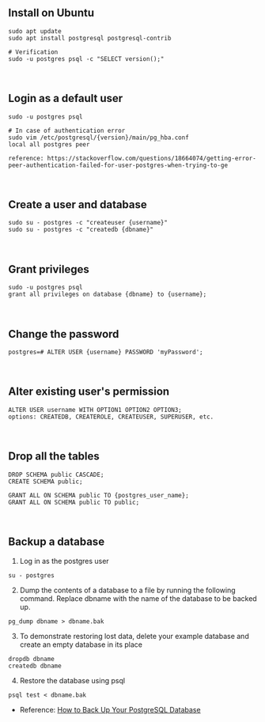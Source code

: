 ## Install on Ubuntu
```
sudo apt update
sudo apt install postgresql postgresql-contrib

# Verification
sudo -u postgres psql -c "SELECT version();"
```

<br/>

## Login as a default user
```
sudo -u postgres psql

# In case of authentication error
sudo vim /etc/postgresql/{version}/main/pg_hba.conf
local all postgres peer

reference: https://stackoverflow.com/questions/18664074/getting-error-peer-authentication-failed-for-user-postgres-when-trying-to-ge
```

<br/>



## Create a user and database
```
sudo su - postgres -c "createuser {username}"
sudo su - postgres -c "createdb {dbname}"
```

<br/>

## Grant privileges
```
sudo -u postgres psql
grant all privileges on database {dbname} to {username};
```

<br/>

## Change the password
```
postgres=# ALTER USER {username} PASSWORD 'myPassword';
```

<br/>

## Alter existing user's permission
```
ALTER USER username WITH OPTION1 OPTION2 OPTION3;
options: CREATEDB, CREATEROLE, CREATEUSER, SUPERUSER, etc.
```

<br/>

## Drop all the tables 
```
DROP SCHEMA public CASCADE;
CREATE SCHEMA public;

GRANT ALL ON SCHEMA public TO {postgres_user_name};
GRANT ALL ON SCHEMA public TO public;
```

<br/>

## Backup a database

1. Log in as the postgres user
```
su - postgres
```

2. Dump the contents of a database to a file by running the following command. Replace dbname with the name of the database to be backed up.
```
pg_dump dbname > dbname.bak
```

3. To demonstrate restoring lost data, delete your example database and create an empty database in its place
```
dropdb dbname
createdb dbname
```

4. Restore the database using psql
```
psql test < dbname.bak
```

- Reference: [How to Back Up Your PostgreSQL Database](https://www.linode.com/docs/databases/postgresql/how-to-back-up-your-postgresql-database/)
